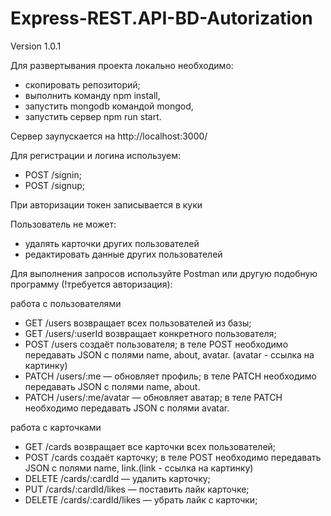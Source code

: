 # Express-REST.API-BD-Autorization
Version 1.0.1

Для развертывания проекта локально необходимо:

- скопировать репозиторий;
- выполнить команду npm install,
- запустить mongodb командой mongod,
- запустить сервер npm run start.

Сервер заупускается на http://localhost:3000/

Для регистрации и логина используем:

- POST /signin;
- POST /signup;

При авторизации токен записывается в куки

Пользователь не может:
- удалять карточки других пользователей
- редактировать данные других пользователей

Для выполнения запросов используйте Postman или другую подобную программу (!требуется авторизация):

работа с пользователями
- GET /users возвращает всех пользователей из базы;
- GET /users/:userId возвращает конкретного пользователя;
- POST /users создаёт пользователя;
    в теле POST необходимо передавать JSON с полями name, about, avatar. (avatar - ссылка на картинку)
- PATCH /users/:me — обновляет профиль;
    в теле PATCH необходимо передавать JSON с полями name, about.
- PATCH /users/:me/avatar — обновляет аватар;
    в теле PATCH необходимо передавать JSON с полями avatar.

работа с карточками
- GET /cards возвращает все карточки всех пользователей;
- POST /cards создаёт карточку;
    в теле POST необходимо передавать JSON с полями name, link.(link - ссылка на картинку)
- DELETE /cards/:cardId — удалить карточку;
- PUT /cards/:cardId/likes — поставить лайк карточке;
- DELETE /cards/:cardId/likes — убрать лайк с карточки;
